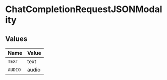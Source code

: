 # ChatCompletionRequestJSONModality


## Values

| Name    | Value   |
| ------- | ------- |
| `TEXT`  | text    |
| `AUDIO` | audio   |
